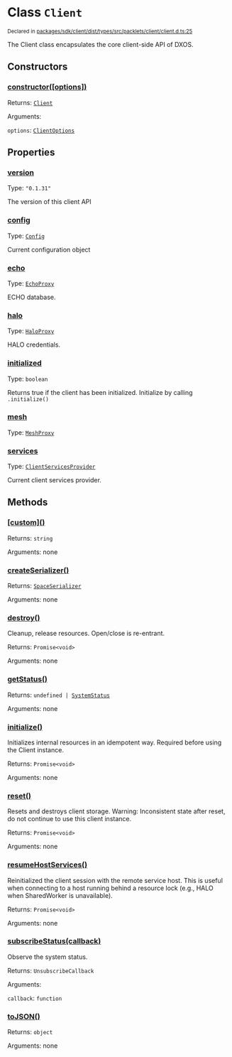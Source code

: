 # Class `Client`
<sub>Declared in [packages/sdk/client/dist/types/src/packlets/client/client.d.ts:25]()</sub>


The Client class encapsulates the core client-side API of DXOS.


## Constructors
### [constructor(\[options\])]()



Returns: <code>[Client](/api/@dxos/react-client/classes/Client)</code>

Arguments: 

`options`: <code>[ClientOptions](/api/@dxos/react-client/types/ClientOptions)</code>


## Properties
### [version]()
Type: <code>"0.1.31"</code>

The version of this client API

### [config]()
Type: <code>[Config](/api/@dxos/react-client/classes/Config)</code>

Current configuration object

### [echo]()
Type: <code>[EchoProxy](/api/@dxos/react-client/classes/EchoProxy)</code>

ECHO database.

### [halo]()
Type: <code>[HaloProxy](/api/@dxos/react-client/classes/HaloProxy)</code>

HALO credentials.

### [initialized]()
Type: <code>boolean</code>

Returns true if the client has been initialized. Initialize by calling  `.initialize()`

### [mesh]()
Type: <code>[MeshProxy](/api/@dxos/react-client/classes/MeshProxy)</code>

### [services]()
Type: <code>[ClientServicesProvider](/api/@dxos/react-client/interfaces/ClientServicesProvider)</code>

Current client services provider.


## Methods
### [\[custom\]()]()



Returns: <code>string</code>

Arguments: none

### [createSerializer()]()



Returns: <code>[SpaceSerializer](/api/@dxos/react-client/classes/SpaceSerializer)</code>

Arguments: none

### [destroy()]()



Cleanup, release resources.
Open/close is re-entrant.


Returns: <code>Promise&lt;void&gt;</code>

Arguments: none

### [getStatus()]()



Returns: <code>undefined | [SystemStatus](/api/@dxos/react-client/enums#SystemStatus)</code>

Arguments: none

### [initialize()]()



Initializes internal resources in an idempotent way.
Required before using the Client instance.


Returns: <code>Promise&lt;void&gt;</code>

Arguments: none

### [reset()]()



Resets and destroys client storage.
Warning: Inconsistent state after reset, do not continue to use this client instance.


Returns: <code>Promise&lt;void&gt;</code>

Arguments: none

### [resumeHostServices()]()



Reinitialized the client session with the remote service host.
This is useful when connecting to a host running behind a resource lock
(e.g., HALO when SharedWorker is unavailable).


Returns: <code>Promise&lt;void&gt;</code>

Arguments: none

### [subscribeStatus(callback)]()



Observe the system status.


Returns: <code>UnsubscribeCallback</code>

Arguments: 

`callback`: <code>function</code>

### [toJSON()]()



Returns: <code>object</code>

Arguments: none
